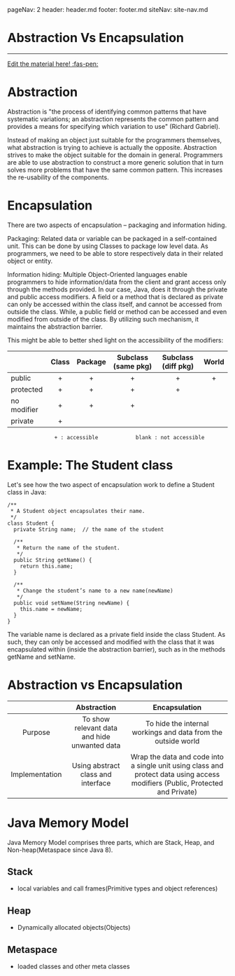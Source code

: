 <frontmatter>
  pageNav: 2
  header: header.md
  footer: footer.md
  siteNav: site-nav.md
</frontmatter>

<br> 

# Abstraction Vs Encapsulation
<hr>

<!-- DO NOT DELETE THIS LINK AND PLEASE WRITE BELOW THIS LINK-->
[Edit the material here! :fas-pen:](https://github.com/nus-cs2030/1920-s2/edit/master/contents/textbook/lecture01/abstractionVsEncapsulation/abstractionVsEncapsulation.md)
<!-- DO NOT DELETE THIS LINK AND PLEASE WRITE BELOW THIS LINK-->



# Abstraction 

Abstraction is "the process of identifying common patterns that have systematic variations; an abstraction represents the common pattern and provides a means for specifying which variation to use" (Richard Gabriel).

Instead of making an object just suitable for the programmers themselves, what abstraction is trying to achieve is actually the opposite. Abstraction strives to make the object suitable for the domain in general. Programmers are able to use abstraction to construct a more generic solution that in turn solves more problems that have the same common pattern. This increases the re-usability of the components.

# Encapsulation

There are two aspects of encapsulation – packaging and information hiding.

Packaging: Related data or variable can be packaged in a self-contained unit. This can be done by using Classes to package low level data. As programmers, we need to be able to store respectively data in their related object or entity.

Information hiding: Multiple Object-Oriented languages enable programmers to hide information/data from the client and grant access only through the methods provided. In our case, Java, does it through the private and public access modifiers. A field or a method that is declared as private can only be accessed within the class itself, and cannot be accessed from outside the class. While, a public field or method can be accessed and even modified from outside of the class. By utilizing such mechanism, it maintains the abstraction barrier.

This might be able to better shed light on the accessibility of the modifiers:

|            | Class | Package | Subclass (same pkg)| Subclass (diff pkg)| World |
| ---------- |:-----:|:-------:|:------------------:|:------------------:|:-----:|
| public     | +     | +       | +                  | +                  | +     |
| protected  | +     | +       | +                  | +                  |       |
| no modifier| +     | +       | +                  |                    |       |
| private    | +     |         |                    |                    |       |

                   + : accessible            blank : not accessible
                   
# Example: The Student class

Let's see how the two aspect of encapsulation work to define a Student class in Java:

```
/**
 * A Student object encapsulates their name.  
 */
class Student {
  private String name;  // the name of the student  
  
  /**
   * Return the name of the student.
   */
  public String getName() {
    return this.name;
  }

  /**
   * Change the student’s name to a new name(newName)
   */
  public void setName(String newName) {
    this.name = newName;
  }
}
```

The variable name is declared as a private field inside the class Student. As such, they can only be accessed and modified with the class that it was encapsulated within (inside the abstraction barrier), such as in the methods getName and setName.
                
# Abstraction vs Encapsulation

|              |Abstraction                                 |Encapsulation                                 |
|:------------:|:------------------------------------------:|:--------------------------------------------:|
|Purpose       |To show relevant data and hide unwanted data|To hide the internal workings and data from the outside world|
|Implementation|Using abstract class and interface          |Wrap the data and code into a single unit using class and protect data using access modifiers (Public, Protected and Private)|

# Java Memory Model

Java Memory Model comprises three parts, which are Stack, Heap, and Non-heap(Metaspace since Java 8).

## Stack

- local variables and call frames(Primitive types and object references)

## Heap

- Dynamically allocated objects(Objects)

## Metaspace

- loaded classes and other meta classes
